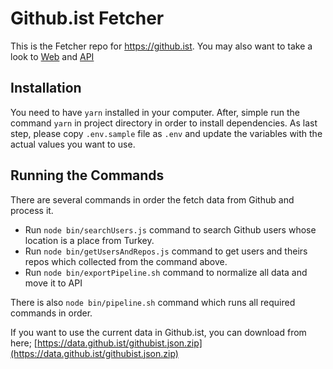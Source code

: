 # Github.ist Fetcher

This is the Fetcher repo for https://github.ist. You may also want to take a look to [Web](https://github.com/alpcanaydin/githubist) and [API](https://github.com/alpcanaydin/githubist-api)

## Installation

You need to have `yarn` installed in your computer. After, simple run the command `yarn` in project directory in order to install dependencies. As last step, please copy `.env.sample` file as `.env` and update the variables with the actual values you want to use.

## Running the Commands

There are several commands in order the fetch data from Github and process it.

- Run `node bin/searchUsers.js` command to search Github users whose location is a place from Turkey.
- Run `node bin/getUsersAndRepos.js` command to get users and theirs repos which collected from the command above.
- Run `node bin/exportPipeline.sh` command to normalize all data and move it to API

There is also `node bin/pipeline.sh` command which runs all required commands in order.

If you want to use the current data in Github.ist, you can download from here;
[https://data.github.ist/githubist.json.zip](https://data.github.ist/githubist.json.zip)
